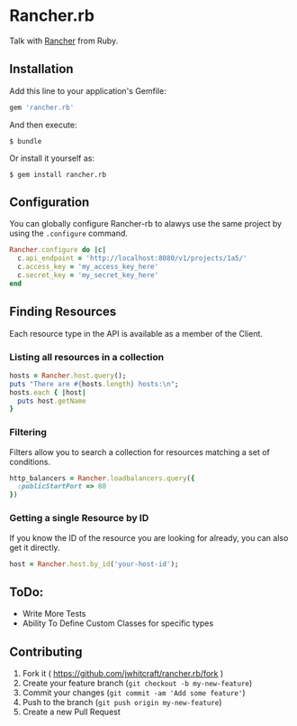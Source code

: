 # Rancher.rb

Talk with [Rancher](http://rancher.io) from Ruby.

## Installation

Add this line to your application's Gemfile:

```ruby
gem 'rancher.rb'
```

And then execute:

    $ bundle

Or install it yourself as:

    $ gem install rancher.rb

## Configuration

You can globally configure Rancher-rb to alawys use the same project by using the `.configure` command.
```ruby
Rancher.configure do |c|
  c.api_endpoint = 'http://localhost:8080/v1/projects/1a5/'
  c.access_key = 'my_access_key_here'
  c.secret_key = 'my_secret_key_here'
end
```

Finding Resources
--------
Each resource type in the API is available as a member of the Client.

### Listing all resources in a collection
```ruby
hosts = Rancher.host.query();
puts "There are #{hosts.length} hosts:\n";
hosts.each { |host|
  puts host.getName
}
```
    
### Filtering
Filters allow you to search a collection for resources matching a set of conditions.
```ruby
http_balancers = Rancher.loadbalancers.query({
  :publicStartPort => 80
})
```

### Getting a single Resource by ID
If you know the ID of the resource you are looking for already, you can also get it directly.
```ruby
host = Rancher.host.by_id('your-host-id');
```

## ToDo:

- Write More Tests
- Ability To Define Custom Classes for specific types

## Contributing

1. Fork it ( https://github.com/jwhitcraft/rancher.rb/fork )
2. Create your feature branch (`git checkout -b my-new-feature`)
3. Commit your changes (`git commit -am 'Add some feature'`)
4. Push to the branch (`git push origin my-new-feature`)
5. Create a new Pull Request
